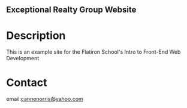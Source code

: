 Exceptional Realty Group Website
---
# Description
This is an example site for the Flatiron School's Intro to Front-End Web Development

# Contact
email:cannenorris@yahoo.com

